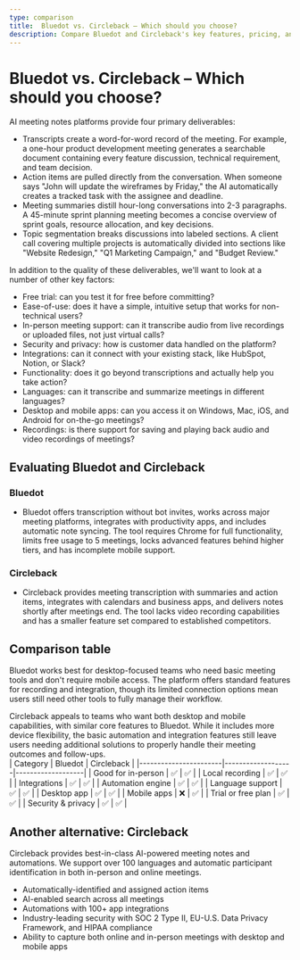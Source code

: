 ```yaml
---
type: comparison
title:  Bluedot vs. Circleback – Which should you choose?
description: Compare Bluedot and Circleback's key features, pricing, and performance to find the best location tracking solution for your business needs.
---
```


# Bluedot vs. Circleback – Which should you choose?  
AI meeting notes platforms provide four primary deliverables:  
  
* Transcripts create a word-for-word record of the meeting. For example, a one-hour product development meeting generates a searchable document containing every feature discussion, technical requirement, and team decision.  
* Action items are pulled directly from the conversation. When someone says "John will update the wireframes by Friday," the AI automatically creates a tracked task with the assignee and deadline.  
* Meeting summaries distill hour-long conversations into 2-3 paragraphs. A 45-minute sprint planning meeting becomes a concise overview of sprint goals, resource allocation, and key decisions.  
* Topic segmentation breaks discussions into labeled sections. A client call covering multiple projects is automatically divided into sections like "Website Redesign," "Q1 Marketing Campaign," and "Budget Review."  
  
In addition to the quality of these deliverables, we'll want to look at a number of other key factors:  
  
* Free trial: can you test it for free before committing?  
* Ease-of-use: does it have a simple, intuitive setup that works for non-technical users?  
* In-person meeting support: can it transcribe audio from live recordings or uploaded files, not just virtual calls?  
* Security and privacy: how is customer data handled on the platform?  
* Integrations: can it connect with your existing stack, like HubSpot, Notion, or Slack?  
* Functionality: does it go beyond transcriptions and actually help you take action?  
* Languages: can it transcribe and summarize meetings in different languages?  
* Desktop and mobile apps: can you access it on Windows, Mac, iOS, and Android for on-the-go meetings?  
* Recordings: is there support for saving and playing back audio and video recordings of meetings?    
## Evaluating Bluedot and Circleback  
### Bluedot
* Bluedot offers transcription without bot invites, works across major meeting platforms, integrates with productivity apps, and includes automatic note syncing. The tool requires Chrome for full functionality, limits free usage to 5 meetings, locks advanced features behind higher tiers, and has incomplete mobile support.

### Circleback
* Circleback provides meeting transcription with summaries and action items, integrates with calendars and business apps, and delivers notes shortly after meetings end. The tool lacks video recording capabilities and has a smaller feature set compared to established competitors.  
## Comparison table    
Bluedot works best for desktop-focused teams who need basic meeting tools and don't require mobile access. The platform offers standard features for recording and integration, though its limited connection options mean users still need other tools to fully manage their workflow.

Circleback appeals to teams who want both desktop and mobile capabilities, with similar core features to Bluedot. While it includes more device flexibility, the basic automation and integration features still leave users needing additional solutions to properly handle their meeting outcomes and follow-ups.  
| Category              | Bluedot            | Circleback         |
|-----------------------|-------------------|-------------------|
| Good for in-person    | ✅                 | ✅                 |
| Local recording       | ✅                 | ✅                 |
| Integrations          | ✅                 | ✅                 |
| Automation engine     | ✅                 | ✅                 |
| Language support      | ✅                 | ✅                 |
| Desktop app           | ✅                 | ✅                 |
| Mobile apps           | ❌                 | ✅                 |
| Trial or free plan    | ✅                 | ✅                 |
| Security & privacy    | ✅                 | ✅                 |  
## Another alternative: Circleback  
Circleback provides best-in-class AI-powered meeting notes and automations. We support over 100 languages and automatic participant identification in both in-person and online meetings.  
  
* Automatically-identified and assigned action items  
* AI-enabled search across all meetings  
* Automations with 100+ app integrations  
* Industry-leading security with SOC 2 Type II, EU-U.S. Data Privacy Framework, and HIPAA compliance  
* Ability to capture both online and in-person meetings with desktop and mobile apps  